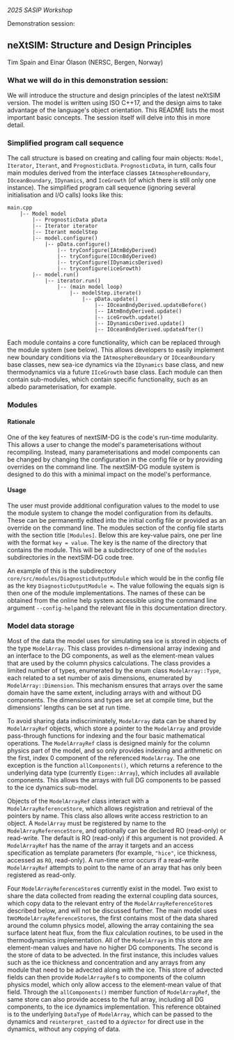 _2025 SASIP Workshop_

Demonstration session:

## neXtSIM: Structure and Design Principles
Tim Spain and Einar Ólason (NERSC, Bergen, Norway)

### What we will do in this demonstration session:

We will introduce the structure and design principles of the latest neXtSIM version. The model is written using ISO C++17, and the design aims to take advantage of the language's object orientation. This README lists the most important basic concepts. The session itself will delve into this in more detail.

### Simplified program call sequence

The call structure is based on creating and calling four main objects: ``Model``, ``Iterator``, ``Iterant``, and ``PrognosticData``. ``PrognosticData``, in turn, calls four main modules derived from the interface classes ``IAtmosphereBoundary``, ``IOceanBoundary``, ``IDynamics``, and ``IceGrowth`` (of which there is still only one instance). The simplified program call sequence (ignoring several initialisation and I/O calls) looks like this:

```
main.cpp
    |-- Model model
        |-- PrognosticData pData
        |-- Iterator iterator
        |-- Iterant modelStep
        |-- model.configure()
            |-- pData.configure()
                |-- tryConfigure(IAtmBdyDerived)
                |-- tryConfigure(IOcnBdyDerived)
                |-- tryConfigure(IDynamicsDerived)
                |-- tryconfigure(iceGrowth)
        |-- model.run()
            |-- iterator.run()
                |-- (main model loop)
                    |-- modelStep.iterate()
                        |-- pData.update()
                            |-- IOceanBndyDerived.updateBefore()
                            |-- IAtmBndyDerived.update()
                            |-- iceGrowth.update()
                            |-- IDynamicsDerived.update()
                            |-- IOceanBndyDerived.updateAfter()
```

Each module contains a core functionality, which can be replaced through the module system (see below). This allows developers to easily implement new boundary conditions via the ``IAtmosphereBoundary`` or ``IOceanBoundary`` base classes, new sea-ice dynamics via the ``IDynamics`` base class, and new thermodynamics via a future ``IIceGrowth`` base class. Each module can then contain sub-modules, which contain specific functionality, such as an albedo parameterisation, for example.


### Modules

#### Rationale

One of the key features of nextSIM-DG is the code's run-time modularity. This allows a user to change the model's parameterisations without recompiling. Instead, many parameterisations and model components can be changed by changing the configuration in the config file or by providing overrides on the command line. The nextSIM-DG module system is designed to do this with a minimal impact on the model's performance.

#### Usage

The user must provide additional configuration values to the model to use the module system to change the model configuration from its defaults. These can be permanently edited into the initial config file or provided as an override on the command line. The modules section of the config file starts with the section title ``[Modules]``. Below this are key-value pairs, one per line with the format ``key = value``. The key is the name of the directory that contains the module. This will be a subdirectory of one of the ``modules`` subdirectories in the nextSIM-DG code tree.

An example of this is the subdirectory ``core/src/modules/DiagnosticOutputModule`` which would be in the config file as the key ``DiagnosticOutputModule =``. The value following the equals sign is then one of the module implementations. The names of these can be obtained from the online help system accessible using the command line argument ``--config-help``and the relevant file in this documentation directory.


### Model data storage

Most of the data the model uses for simulating sea ice is stored in objects of the type ``ModelArray``. This class provides n-dimensional array indexing and an interface to the DG components, as well as the element-mean values that are used by the column physics calculations. The class provides a limited number of types, enumerated by the enum class ``ModelArray::Type``, each related to a set number of axis dimensions, enumerated by ``ModelArray::Dimension``. This mechanism ensures that arrays over the same domain have the same extent, including arrays with and without DG components. The dimensions and types are set at compile time, but the dimensions' lengths can be set at run time.

To avoid sharing data indiscriminately, ``ModelArray`` data can be shared by ``ModelArrayRef`` objects, which store a pointer to the ``ModelArray`` and provide pass-through functions for indexing and the four basic mathematical operations. The ``ModelArrayRef`` class is designed mainly for the column physics part of the model, and so only provides indexing and arithmetic on the first, index 0 component of the referenced ``ModelArray``. The one exception is the function ``allComponents()``, which returns a reference to the underlying data type (currently ``Eigen::Array``), which includes all available components. This allows the arrays with full DG components to be passed to the ice dynamics sub-model.

Objects of the ``ModelArrayRef`` class interact with a ``ModelArrayReferenceStore``, which allows registration and retrieval of the pointers by name. This class also allows write access restriction to an object. A ``ModelArray`` must be registered by name to the ``ModelArrayReferenceStore``, and optionally can be declared RO (read-only) or read-write. The default is RO (read-only) if this argument is not provided. A ``ModelArrayRef`` has the name of the array it targets and an access specification as template parameters (for example, ``"hice"``, ice thickness, accessed as ``RO``, read-only). A run-time error occurs if a read-write ``ModelArrayRef`` attempts to point to the name of an array that has only been registered as read-only.

Four ``ModelArrayReferenceStore``s currently exist in the model. Two exist to share the data collected from reading the external coupling data sources, which copy data to the relevant entry of the ``ModelArrayReferenceStore``s described below, and will not be discussed further. The main model uses two``ModelArrayReferenceStore``s, the first contains most of the data shared around the column physics model, allowing the array containing the sea surface latent heat flux, from the flux calculation routines, to be used in the thermodynamics implementation. All of the ``ModelArray``s in this store are element-mean values and have no higher DG components. The second is the store of data to be advected. In the first instance, this includes values such as the ice thickness and concentration and any arrays from any module that need to be advected along with the ice. This store of advected fields can then provide ``ModelArrayRef`` s to components of the column physics model, which only allow access to the element-mean value of that field. Through the ``allComponents()`` member function of ``ModelArrayRef``, the same store can also provide access to the full array, including all DG components, to the ice dynamics implementation. This reference obtained is to the underlying ``DataType`` of ``ModelArray``, which can be passed to the dynamics and ``reinterpret_cast`` ed to a ``dgVector`` for direct use in the dynamics, without any copying of data.
